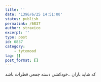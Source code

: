 ```yaml
---
title: ''
date: '1396/6/25 14:51:00'
status: publish
permalink: /6837
author: straxico
excerpt: ''
type: post
id: 6837
category:
    - tytomood
tag: []
post_format: []
---
```

که شاید باران ..خودکشی دسته جمعی قطرات باشد